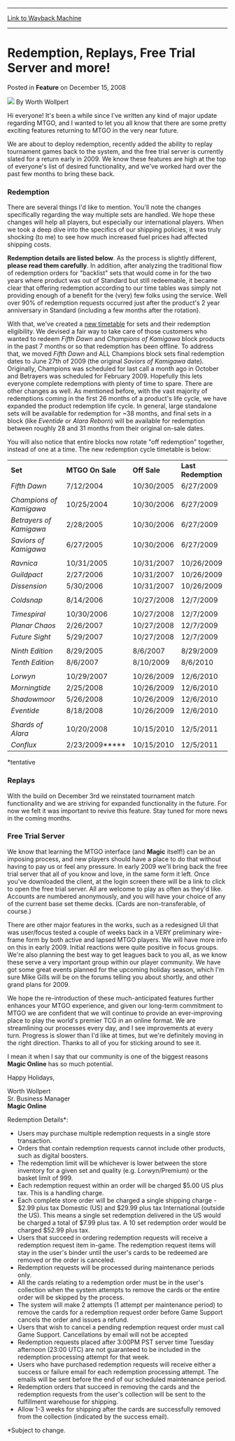 
---
[Link to Wayback Machine](https://web.archive.org/web/20160113083150/http://magic.wizards.com/en/articles/archive/feature/redemption-replays-free-trial-server-and-more-2008-12-15)

[_metadata_:wayback_url]:- "http://magic.wizards.com/en/articles/archive/feature/redemption-replays-free-trial-server-and-more-2008-12-15"
[_metadata_:wayback_raw_url]:- "https://web.archive.org/web/20160113083150id_/http://magic.wizards.com/en/articles/archive/feature/redemption-replays-free-trial-server-and-more-2008-12-15"
[_metadata_:wayback_capture_timestamp]:- "2016-01-13 08:31:50+00:00"
[_metadata_:description]:- "Hi everyone! It's been a while since I've written any kind of major update regarding MTGO, and I wanted to let you all know that there are some pretty exciting features returning to MTGO in the very near future."
[_metadata_:generator]:- "Drupal 7 (http://drupal.org)"
---


Redemption, Replays, Free Trial Server and more!
================================================



 Posted in **Feature**
 on December 15, 2008 






![](https://media.magic.wizards.com/styles/auth_small/public/images/person/worth-wollpert.jpg)
By Worth Wollpert











Hi everyone! It's been a while since I've written any kind of major update regarding MTGO, and I wanted to let you all know that there are some pretty exciting features returning to MTGO in the very near future. 

We are about to deploy redemption, recently added the ability to replay tournament games back to the system, and the free trial server is currently slated for a return early in 2009. We know these features are high at the top of everyone's list of desired functionality, and we've worked hard over the past few months to bring these back.

### Redemption

There are several things I'd like to mention. You'll note the changes specifically regarding the way multiple sets are handled. We hope these changes will help all players, but especially our international players. When we took a deep dive into the specifics of our shipping policies, it was truly shocking (to me) to see how much increased fuel prices had affected shipping costs. 


**Redemption details are listed below**. As the process is slightly different, **please read them carefully**. In addition, after analyzing the traditional flow of redemption orders for "backlist" sets that would come in for the two years where product was out of Standard but still redeemable, it became clear that offering redemption according to our time tables was simply not providing enough of a benefit for the (very) few folks using the service. Well over 90% of redemption requests occurred just after the product's 2 year anniversary in Standard (including a few months after the rotation). 

With that, we've created a [new timetable](http://wizards.custhelp.com/cgi-bin/wizards.cfg/php/enduser/std_adp.php?p_faqid=1545) for sets and their redemption eligibility. We devised a fair way to take care of those customers who wanted to redeem *Fifth Dawn* and *Champions of Kamigawa* block products in the past 7 months or so that redemption has been offline. To address that, we moved *Fifth Dawn* and ALL Champions block sets final redemption dates to June 27th of 2009 (the original *Saviors of Kamigawa* date).   
 Originally, Champions was scheduled for last call a month ago in October and Betrayers was scheduled for February 2009. Hopefully this lets everyone complete redemptions with plenty of time to spare. There are other changes as well. As mentioned before, with the vast majority of redemptions coming in the first 26 months of a product's life cycle, we have expanded the product redemption life cycle. In general, large standalone sets will be available for redemption for ~38 months, and final sets in a block (like *Eventide* or *Alara Reborn*) will be available for redemption between roughly 28 and 31 months from their original on-sale dates. 

You will also notice that entire blocks now rotate "off redemption" together, instead of one at a time. The new redemption cycle timetable is below:



|  |  |  |  |
| --- | --- | --- | --- |
| **Set** | **MTGO On Sale** | **Off Sale** | **Last Redemption**  |
| *Fifth Dawn* | 7/12/2004 | 10/30/2005 | 6/27/2009 |
|  |  |  |  |
| *Champions of Kamigawa* | 10/25/2004 | 10/30/2006 | 6/27/2009 |
| *Betrayers of Kamigawa* | 2/28/2005 | 10/30/2006 | 6/27/2009 |
| *Saviors of Kamigawa* | 6/27/2005 | 10/30/2006 | 6/27/2009 |
|  |  |  |  |
| *Ravnica* | 10/31/2005 | 10/31/2007 | 10/26/2009 |
| *Guildpact* | 2/27/2006 | 10/31/2007 | 10/26/2009 |
| *Dissension* | 5/30/2006 | 10/31/2007 | 10/26/2009 |
|  |  |  |  |
| *Coldsnap* | 8/14/2006 | 10/27/2008 | 12/7/2009 |
|  |  |  |  |
| *Timespiral* | 10/30/2006 | 10/27/2008 | 12/7/2009 |
| *Planar Chaos* | 2/26/2007 | 10/27/2008 | 12/7/2009 |
| *Future Sight* | 5/29/2007 | 10/27/2008 | 12/7/2009 |
|  |  |  |  |
| *Ninth Edition* | 8/29/2005 | 8/6/2007 | 8/29/2009 |
| *Tenth Edition* | 8/6/2007 | 8/10/2009 | 8/6/2010 |
|  |  |  |  |
| *Lorwyn* | 10/29/2007 | 10/26/2009 | 12/6/2010 |
| *Morningtide* | 2/25/2008 | 10/26/2009 | 12/6/2010 |
| *Shadowmoor* | 5/26/2008 | 10/26/2009 | 12/6/2010 |
| *Eventide* | 8/18/2008 | 10/26/2009 | 12/6/2010 |
|  |  |  |  |
| *Shards of Alara* | 10/20/2008 | 10/15/2010 | 12/5/2011 |
| *Conflux* | 2/23/2009**\*** | 10/15/2010 | 12/5/2011 |

  
\*tentative

### Replays

With the build on December 3rd we reinstated tournament match functionality and we are striving for expanded functionality in the future. For now we felt it was important to revive this feature. Stay tuned for more news in the coming months.

### Free Trial Server

 We know that learning the MTGO interface (and **Magic** itself!) can be an imposing process, and new players should have a place to do that without having to pay us or feel any pressure. In early 2009 we'll bring back the free trial server that all of you know and love, in the same form it left. Once you've downloaded the client, at the login screen there will be a link to click to open the free trial server. All are welcome to play as often as they'd like. Accounts are numbered anonymously, and you will have your choice of any of the current base set theme decks. (Cards are non-transferable, of course.)

There are other major features in the works, such as a redesigned UI that was user/focus tested a couple of weeks back in a VERY preliminary wire-frame form by both active and lapsed MTGO players. We will have more info on this in early 2009. Initial reactions were quite positive in focus groups. We're also planning the best way to get leagues back to you all, as we know these serve a very important group within our player community. We have got some great events planned for the upcoming holiday season, which I'm sure Mike Gills will be on the forums telling you about shortly, and other grand plans for 2009. 

 We hope the re-introduction of these much-anticipated features further enhances your MTGO experience, and given our long-term commitment to MTGO we are confident that we will continue to provide an ever-improving place to play the world's premier TCG in an online format. We are streamlining our processes every day, and I see improvements at every turn. Progress is slower than I'd like at times, but we're definitely moving in the right direction. Thanks to all of you for sticking around to see it. 

I mean it when I say that our community is one of the biggest reasons **Magic Online** has so much potential. 

Happy Holidays, 

Worth Wollpert  
 Sr. Business Manager   
**Magic Online**

Redemption Details\*:  


* Users may purchase multiple redemption requests in a single store transaction.
* Orders that contain redemption requests cannot include other products, such as digital boosters.
* The redemption limit will be whichever is lower between the store inventory for a given set and quality (e.g. *Lorwyn*/Premium) or the basket limit of 999.
* Each redemption request within an order will be charged $5.00 US plus tax. This is a handling charge.
* Each complete store order will be charged a single shipping charge - $2.99 plus tax Domestic (US) and $29.99 plus tax International (outside the US). This means a single set redemption delivered in the US would be charged a total of $7.99 plus tax. A 10 set redemption order would be charged $52.99 plus tax.
* Users that succeed in ordering redemption requests will receive a redemption request item in-game. The redemption request items will stay in the user's binder until the user's cards to be redeemed are removed or the order is canceled.
* Redemption requests will be processed during maintenance periods only.
* All the cards relating to a redemption order must be in the user's collection when the system attempts to remove the cards or the entire order will be skipped by the process.
* The system will make 2 attempts (1 attempt per maintenance period) to remove the cards for a redemption request order before Game Support cancels the order and issues a refund.
* Users that wish to cancel a pending redemption request order must call Game Support. Cancellations by email will not be accepted
* Redemption requests placed after 3:00PM PST server time Tuesday afternoon (23:00 UTC) are not guaranteed to be included in the redemption processing attempt for that week.
* Users who have purchased redemption requests will receive either a success or failure email for each redemption processing attempt. The emails will be sent before the end of our scheduled maintenance period.
* Redemption orders that succeed in removing the cards and the redemption requests from the user's collection will be sent to the fulfillment warehouse for shipping.
* Allow 1-3 weeks for shipping after the cards are successfully removed from the collection (indicated by the success email).

\*Subject to change.







